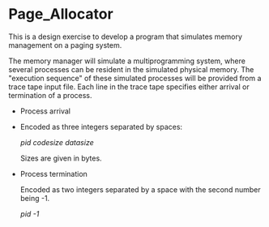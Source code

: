 # Page_Allocator
This is a design exercise to develop a program that simulates memory management on a paging system.

The memory manager will simulate a multiprogramming system, where
several processes can be resident in the simulated physical memory.
The "execution sequence" of these simulated processes will be provided
from a trace tape input file. Each line in the trace tape specifies either
arrival or termination of a process.
* Process arrival
- Encoded as three integers separated by spaces:

    _pid codesize datasize_

    Sizes are given in bytes.

* Process termination

    Encoded as two integers separated by a space with the second number
being -1.

    _pid -1_
